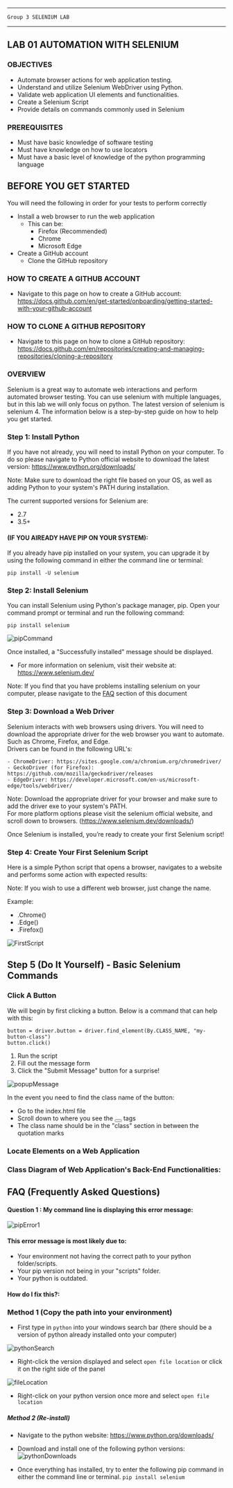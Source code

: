 _______________________________________________________________________

	Group 3	SELENIUM LAB	
_______________________________________________________________________


## LAB 01	AUTOMATION WITH SELENIUM

### OBJECTIVES
- Automate browser actions for web application testing.
- Understand and utilize Selenium WebDriver using Python.
- Validate web application UI elements and functionalities.
- Create a Selenium Script
- Provide details on commands commonly used in Selenium

### PREREQUISITES
- Must have basic knowledge of software testing
- Must have knowledge on how to use locators
- Must have a basic level of knowledge of the python programming language


## BEFORE YOU GET STARTED
You will need the following in order for your tests to perform correctly 

- Install a web browser to run the web application
    - This can be:
        - Firefox (Recommended)
        - Chrome
        - Microsoft Edge
- Create a GitHub account
    - Clone the GitHub repository

### HOW TO CREATE A GITHUB ACCOUNT
- Navigate to this page on how to create a GitHub account: https://docs.github.com/en/get-started/onboarding/getting-started-with-your-github-account

### HOW TO CLONE A GITHUB REPOSITORY
- Navigate to this page on how to clone a GitHub repository: https://docs.github.com/en/repositories/creating-and-managing-repositories/cloning-a-repository
### OVERVIEW
Selenium is a great way to automate web interactions and perform automated browser testing. You can use selenium with multiple languages, but in this lab we will only focus on python. The latest version of selenium is selenium 4. The information below is a step-by-step guide on how to help you get started.

### Step 1: Install Python
If you have not already, you will need to install Python on your computer. To do so please navigate to Python official website to download the latest version: https://www.python.org/downloads/ 

Note: Make sure to download the right file based on your OS, as well as adding Python to your system's PATH during installation.

The current supported versions for Selenium are:
- 2.7
- 3.5+

#### (IF YOU AlREADY HAVE PIP ON YOUR SYSTEM):
If you already have pip installed on your system, you can upgrade it by using the following command in either the command line or terminal:

`pip install -U selenium`

### Step 2: Install Selenium
You can install Selenium using Python's package manager, pip. Open your command prompt or terminal and run the following command:   

`pip install selenium`

![pipCommand](https://github.com/3osmic/Group3-repo-projects/assets/113747615/e9cf1bf1-cda0-4ff6-83b5-e7f4389c208b)


Once installed, a "Successfully installed" message should be displayed.

- For more information on selenium, visit their website at: https://www.selenium.dev/

Note: If you find that you have problems installing selenium on your computer, please navigate to the [FAQ](#faq) section of this document

### Step 3: Download a Web Driver
Selenium interacts with web browsers using drivers. You will need to download the appropriate driver for the web browser you want to automate. Such as Chrome, Firefox, and Edge.  
Drivers can be found in the following URL's:	

	- ChromeDriver: https://sites.google.com/a/chromium.org/chromedriver/	
	- GeckoDriver (for Firefox): https://github.com/mozilla/geckodriver/releases	
	- EdgeDriver: https://developer.microsoft.com/en-us/microsoft-edge/tools/webdriver/	
 
Note: Download the appropriate driver for your browser and make sure to add the driver exe to your system's PATH.  
For more platform options please visit the selenium official website, and scroll down to browsers.
(https://www.selenium.dev/downloads/)


Once Selenium is installed, you’re ready to create your first Selenium script!
### Step 4: Create Your First Selenium Script 
Here is a simple Python script that opens a browser, navigates to a website and performs some action with expected results:

Note: If you wish to use a different web browser, just change the name.

Example:
- .Chrome()
- .Edge()
- .Firefox()

![FirstScript](https://github.com/3osmic/Group3-repo-projects/assets/113747615/083e734e-18ca-4787-8228-0384d1085194)

## Step 5 (Do It Yourself) - Basic Selenium Commands

<!-- Click a button -->
### Click A Button
We will begin by first clicking a button. Below is a command that can help with this:

	button = driver.button = driver.find_element(By.CLASS_NAME, "my-button-class")	
	button.click()

1. Run the script
2. Fill out the message form
3. Click the "Submit Message" button for a surprise!

![popupMessage](img_5.png)

In the event you need to find the class name of the button:
- Go to the index.html file
- Scroll down to where you see the <button></button> tags
- The class name should be in the "class" section in between the quotation marks

<!-- Locate Elements -->
### Locate Elements on a Web Application


<!-- Interact with Elements -->

<!-- Interact with Elements -->

<!-- Fill out a Form -->

<!-- Submit a Form -->

<!-- Handling Dropdowns -->

<!-- Close and Quit the Web Driver -->

### Class Diagram of Web Application's Back-End Functionalities:

## FAQ (Frequently Asked Questions)
 <a id="faq"></a>
#### Question 1 : My command line is displaying this error message:

![pipError1](img.png)
#### This error message is most likely due to:
- Your environment not having the correct path to your python folder/scripts.
- Your pip version not being in your "scripts" folder.
- Your python is outdated.
#### How do I fix this?:
### Method 1 (Copy the path into your environment)
- First type in `python` into your windows search bar (there should be a version of python already installed onto your computer)

![pythonSearch](img_2.png)

- Right-click the version displayed and select `open file location` or click it on the right side of the panel

![fileLocation](img_3.png)

- Right-click on your python version once more and select `open file location`

##### Method 2 (Re-install)
- Navigate to the python website: https://www.python.org/downloads/

- Download and install one of the following python versions:
![pythonDownloads](img_4.png)

- Once everything has installed, try to enter the following pip command in either the command line or terminal.
`pip install selenium`






























